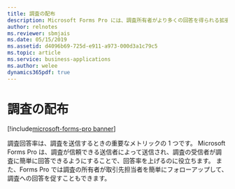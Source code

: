 ```yaml
---
title: 調査の配布
description: Microsoft Forms Pro には、調査所有者がより多くの回答を得られる拡張配布が含まれます。
author: relnotes
ms.reviewer: sbmjais
ms.date: 05/15/2019
ms.assetid: d4096b69-725d-e911-a973-000d3a1c79c5
ms.topic: article
ms.service: business-applications
ms.author: welee
dynamics365pdf: true
---
```

# <a name="survey-distribution"></a>調査の配布 

[!include[microsoft-forms-pro banner](../includes/microsoft-forms-pro.md)]

調査回答率は、調査を送信するときの重要なメトリックの 1 つです。 Microsoft Forms Pro は、調査が信頼できる送信者によって送信され、調査の受信者が調査に簡単に回答できるようにすることで、回答率を上げるのに役立ちます。 また、Forms Pro では調査の所有者が取引先担当者を簡単にフォローアップして、調査への回答を促すこともできます。
